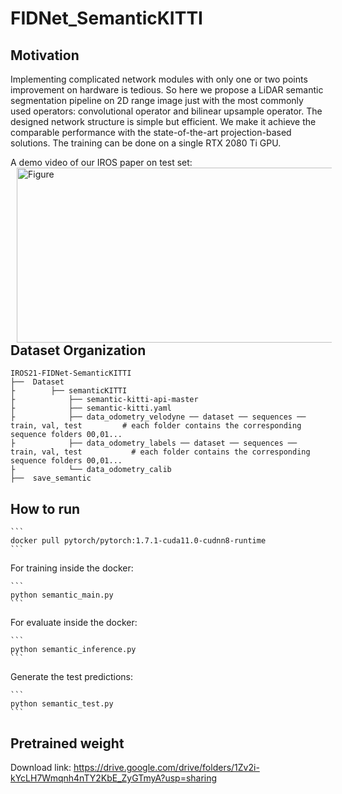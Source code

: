 # FIDNet_SemanticKITTI

## Motivation
Implementing complicated network modules with only one or two points improvement on hardware is tedious. So here we propose a LiDAR semantic segmentation pipeline on 2D range image just with the most commonly used operators: convolutional operator and bilinear upsample operator. The designed network structure is simple but efficient. We make it achieve the comparable performance with the state-of-the-art projection-based solutions. The training can be done on a single RTX 2080 Ti GPU. 

A demo video of our IROS paper on test set:
<br />
<img src="https://github.com/placeforyiming/IROS21-FIDNet-SemanticKITTI/blob/main/semantic.gif?raw=true" alt="Figure" style="width: 540px; height: 280px;" hspace="10" align="left"/>
<br /><br /><br /><br /><br /><br /><br /><br /><br /><br /><br /><br />
## Dataset Organization

    IROS21-FIDNet-SemanticKITTI
    ├──  Dataset
    ├        ├── semanticKITTI                 
    ├            ├── semantic-kitti-api-master         
    ├            ├── semantic-kitti.yaml
    ├            ├── data_odometry_velodyne ── dataset ── sequences ── train, val, test         # each folder contains the corresponding sequence folders 00,01...
    ├            ├── data_odometry_labels ── dataset ── sequences ── train, val, test           # each folder contains the corresponding sequence folders 00,01...
    ├            └── data_odometry_calib        
    ├──  save_semantic 

    

## How to run

```` 
```
docker pull pytorch/pytorch:1.7.1-cuda11.0-cudnn8-runtime
```
````
For training inside the docker:
```` 
```
python semantic_main.py
```
````
For evaluate inside the docker:
````
```
python semantic_inference.py
```
````
Generate the test predictions:
````
```
python semantic_test.py
```
````

## Pretrained weight
Download link: https://drive.google.com/drive/folders/1Zv2i-kYcLH7Wmqnh4nTY2KbE_ZyGTmyA?usp=sharing
